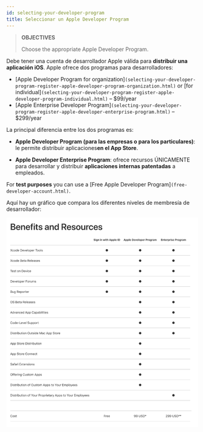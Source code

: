 ```yaml
---
id: selecting-your-developer-program
title: Seleccionar un Apple Developer Program
---
```


> **OBJECTIVES**
> 
> Choose the appropriate Apple Developer Program.

Debe tener una cuenta de desarrollador Apple válida para **distribuir una aplicación iOS**. Apple ofrece dos programas para desarrolladores:

* [Apple Developer Program for organization]`(selecting-your-developer-program-register-apple-developer-program-organization.html)` or [for individual]`(selecting-your-developer-program-register-apple-developer-program-individual.html)` – $99/year
* [Apple Enterprise Developer Program]`(selecting-your-developer-program-register-apple-developer-enterprise-program.html)` – $299/year

La principal diferencia entre los dos programas es:

* **Apple Developer Program (para las empresas o para los particulares)**: le permite distribuir aplicaciones**en el App Store**.

* **Apple Developer Enterprise Program**: ofrece recursos ÚNICAMENTE para desarrollar y distribuir **aplicaciones internas patentadas** a empleados.

For **test purposes** you can use a [Free Apple Developer Program]`(free-developer-account.html)`.

Aquí hay un gráfico que compara los diferentes niveles de membresía de desarrollador:

![Developer membership levels](img/FreeTestingAppleDeveloperAccount.png)